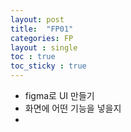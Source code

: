 ```yaml
---
layout: post
title:  "FP01"
categories: FP
layout : single
toc : true 
toc_sticky : true
---
```


- figma로 UI 만들기
- 화면에 어떤 기능을 넣을지
- 